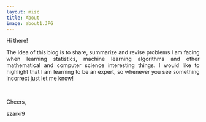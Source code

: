 ```yaml
---
layout: misc
title: About
image: about1.JPG
---
```


<p align = "justify"> Hi there! </p>
<p align = "justify">The idea of this blog is to share, summarize and revise problems I am facing when learning statistics, machine learning algorithms and other mathematical and computer science interesting things. I would like to highlight that I am learning to be an expert, so whenever you see something incorrect just let me know! </p>
<br/>
<p>Cheers, </p>
<p>szarki9</p>
